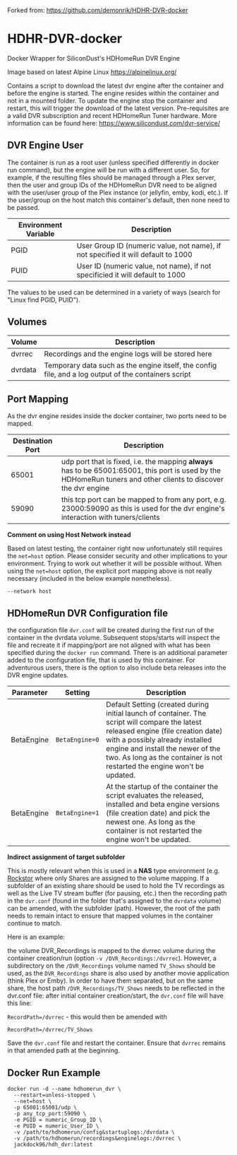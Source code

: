 Forked from: https://github.com/demonrik/HDHR-DVR-docker

# HDHR-DVR-docker
Docker Wrapper for SiliconDust's HDHomeRun DVR Engine

Image based on latest Alpine Linux https://alpinelinux.org/

Contains a script to download the latest dvr engine after the container and before the engine is started. The engine resides within the container and not in a mounted folder.
To update the engine stop the container and restart, this will trigger the download of the latest version. Pre-requisites are a valid DVR subscription and recent HDHomeRun Tuner hardware. More information can be found here: https://www.silicondust.com/dvr-service/

## DVR Engine User
The container is run as a root user (unless specified differently in docker run command), but the engine will be run with a different user. So, for example, if the resulting files should be managed through a Plex server, then the user and group IDs of the HDHomeRun DVR need to be aligned with the user/user group of the Plex instance (or jellyfin, emby, kodi, etc.). If the user/group on the host match this container's default, then none need to be passed.

| Environment Variable | Description |
|  --------| ------- |
| PGID | User Group ID (numeric value, not name), if not specified it will default to 1000 |
| PUID | User ID (numeric value, not name), if not specificied it will default to 1000 |

The values to be used can be determined in a variety of ways (search for "Linux find PGID, PUID").

## Volumes
| Volume | Description |
| --------| ------- |
| dvrrec | Recordings and the engine logs will be stored here |
| dvrdata | Temporary data such as the engine itself, the config file, and a log output of the containers script |

## Port Mapping
As the dvr engine resides inside the docker container, two ports need to be mapped.

| Destination Port | Description |
| --------| ------- |
| 65001 | udp port that is fixed, i.e. the mapping **always** has to be 65001:65001, this port is used by the HDHomeRun tuners and other clients to discover the dvr engine |
| 59090 | this tcp port can be mapped to from any port, e.g. 23000:59090 as this is used for the dvr engine's interaction with tuners/clients |

**Comment on using Host Network instead**

Based on latest testing, the container right now unfortunately still requires the ```net=host``` option. Please consider security and other implications to your environment. Trying to work out whether it will be possible without. When using the ```net=host``` option, the explicit port mapping above is not really necessary (included in the below example nonetheless).
```
--network host
```

## HDHomeRun DVR Configuration file

the configuration file ```dvr.conf``` will be created during the first run of the container in the dvrdata volume. Subsequent stops/starts will inspect the file and recreate it if mapping/port are not aligned with what has been specified during the ```docker run``` command. There is an additional parameter added to the configuration file, that is used by this container. For adventurous users, there is the option to also include beta releases into the DVR engine updates.

| Parameter | Setting | Description |
| --------| ------- | ------- |
| BetaEngine | ```BetaEngine=0``` | Default Setting (created during initial launch of container. The script will compare the latest released engine (file creation date) with a possibly already installed engine and install the newer of the two. As long as the container is not restarted the engine won't be updated. |
| BetaEngine | ```BetaEngine=1``` | At the startup of the container the script evaluates the released, installed and beta engine versions (file creation date) and pick the newest one. As long as the container is not restarted the engine won't be updated. |

**Indirect assignment of target subfolder**

This is mostly relevant when this is used in a **NAS** type environment (e.g. [Rockstor](https://rockstor.com) where only Shares are assigned to the volume mapping.
If a subfolder of an existing share should be used to hold the TV recordings as well as the Live TV stream buffer (for pausing, etc.) then the recording path in the ```dvr.conf``` (found in the folder that's assigned to the ```dvrdata``` volume) can be amended, with the subfolder (path). However, the root of the path needs to remain intact to ensure that mapped volumes in the container continue to match.

Here is an example:

the volume DVR_Recordings is mapped to the dvrrec volume during the container creation/run (option ```-v /DVR_Recordings:/dvrrec```). However, a subdirectory on the ```/DVR_Recordings``` volume named ```TV_Shows``` should be used, as the ```DVR_Recordings``` share is also used by another movie application (think Plex or Emby). In order to have them separated, but on the same share, the host path ```/DVR_Recordings/TV_Shows``` needs to be reflected in the dvr.conf file:
after initial container creation/start, the ```dvr.conf``` file will have this line:

```RecordPath=/dvrrec``` - this would then be amended with

```RecordPath=/dvrrec/TV_Shows```

Save the ```dvr.conf``` file and restart the container. Ensure that ```dvrrec``` remains in that amended path at the beginning.

## Docker Run Example
```
docker run -d --name hdhomerun_dvr \
  --restart=unless-stopped \
  --net=host \
  -p 65001:65001/udp \
  -p any_tcp_port:59090 \
  -e PGID = numeric_Group_ID \
  -e PUID = numeric_User_ID \
  -v /path/to/hdhomerun/config&startuplogs:/dvrdata \
  -v /path/to/hdhomerun/recordings&enginelogs:/dvrrec \
  jackdock96/hdh_dvr:latest
```
